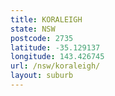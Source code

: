 ```yaml
---
title: KORALEIGH
state: NSW
postcode: 2735
latitude: -35.129137
longitude: 143.426745
url: /nsw/koraleigh/
layout: suburb
---
```

